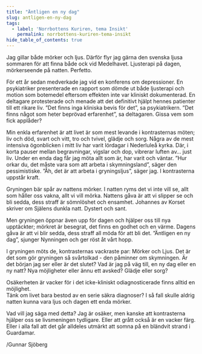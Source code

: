 ```yaml
---
title: "Äntligen en ny dag"
slug: antligen-en-ny-dag
tags:
  - label: 'Norrbottens Kuriren, tema Insikt'
    permalink: norrbottens-kuriren-tema-insikt
hide_table_of_contents: true
---
```

Jag gillar både mörker och ljus. Därför flyr jag gärna den svenska ljusa sommaren för att finna både ock vid Medelhavet. Ljusterapi på dagen, mörkerseende på natten. Perfetto.

<!--truncate-->

För ett år sedan medverkade jag vid en konferens om depressioner. En psykiatriker presenterade en rapport som dömde ut både ljusterapi och motion som botemedel eftersom effekten inte var kliniskt dokumenterad. En deltagare protesterade och menade att det definitivt hjälpt hennes patienter till ett rikare liv. ”Det finns inga kliniska bevis för det”, sa psykiatrikern. ”Det finns något som heter beprövad erfarenhet”, sa deltagaren. Gissa vem som fick applåder?

Min enkla erfarenhet är att livet är som mest levande i kontrasternas möten; liv och död, svart och vitt, tro och tvivel, glädje och sorg. Några av de mest intensiva ögonblicken i mitt liv har varit lördagar i Nederluleå kyrka. Där, i korta pauser mellan begravningar, vigslar och dop, vibrerar luften av… just liv. Under en enda dag får jag möta allt som är, har varit och väntar. ”Hur orkar du, det måste vara som att arbeta i skymningsland”, säger den pessimistiske. ”Åh, det är att arbeta i gryningsljus”, säger jag. I kontrasterna uppstår kraft.

Gryningen bär spår av nattens mörker. I natten ryms det vi inte vill se, allt som håller oss vakna, allt vi vill mörka. Nattens gåva är att vi slipper se och bli sedda, dess straff är sömnlöshet och ensamhet. Johannes av Korset skriver om Själens dunkla natt. Dystert och sant.

Men gryningen öppnar även upp för dagen och hjälper oss till nya upptäckter; mörkret är besegrat, det finns en godhet och en värme. Dagens gåva är att vi blir sedda, dess straff all möda för att bli det. ”Äntligen en ny dag”, sjunger Nynningen och ger röst åt vårt hopp. 

I gryningen möts de, kontrasternas vackraste par: Mörker och Ljus. Det är det som gör gryningen så svårtolkad - den påminner om skymningen. Är det början jag ser eller är det slutet? Vad är jag på väg till, en ny dag eller en ny natt? Nya möjligheter eller ännu ett avsked? Glädje eller sorg?

Osäkerheten är vacker för i det icke-kliniskt odiagnosticerade finns alltid en möjlighet.  
Tänk om livet bara bestod av en serie säkra diagnoser? I så fall skulle aldrig natten kunna vara ljus och dagen ett enda mörker.

Vad vill jag säga med detta? Jag är osäker, men kanske att kontrasterna hjälper oss se livsmeningen tydligare. Eller att grått också är en vacker färg. Eller i alla fall att det går alldeles utmärkt att somna på en bländvit strand i Guardamar.

/Gunnar Sjöberg
